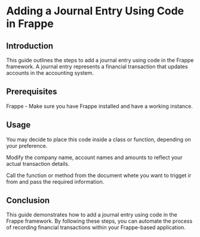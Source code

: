 # Adding a Journal Entry Using Code in Frappe

## Introduction
This guide outlines the steps to add a journal entry using code in the Frappe framework. A journal entry represents a financial transaction that updates accounts in the accounting system.

## Prerequisites
Frappe - Make sure you have Frappe installed and have a working instance.

## Usage
You may decide to place this code inside a class or function, depending on your preference.

Modify the company name, account names and amounts to reflect your actual transaction details.

Call the function or method from the document whete you want to trigget ir from and pass the required information.

## Conclusion
This guide demonstrates how to add a journal entry using code in the Frappe framework. By following these steps, you can automate the process of recording financial transactions within your Frappe-based application.
